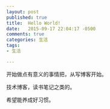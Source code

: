 ```yaml
---
layout: post
published: true
title:  Hello World!
date:   2015-09-17 22:04:17 -0500
comments: true
categories: 生活
tags:
- 生活

---
```




开始做点有意义的事情把，从写博客开始。

技术博客，读书笔记之类的。

希望能养成好习惯。
